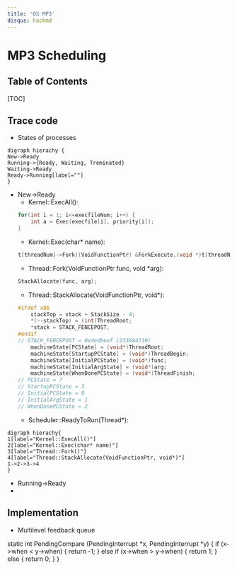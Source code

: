 ```yaml
---
title: 'OS MP3'
disqus: hackmd
---
```


MP3 Scheduling
===

## Table of Contents

[TOC]

## Trace code

* States of processes
```graphviz
digraph hierachy {
New->Ready
Running->{Ready, Waiting, Treminated}
Waiting->Ready
Ready->Running[label=""]
}
```

* New->Ready
    * Kernel::ExecAll():
    ```cpp
    for(int i = 1; i<=execfileNum; i++) {
        int a = Exec(execfile[i], priority[i]);
    }
    ```
    * Kernel::Exec(char* name): 
    ```cpp
    t[threadNum]->Fork((VoidFunctionPtr) &ForkExecute,(void *)t[threadNum]));
    ```
    * Thread::Fork(VoidFunctionPtr func, void *arg):
    ```cpp
    StackAllocate(func, arg);
    ```
    * Thread::StackAllocate(VoidFunctionPtr, void*):
    ```cpp
    #ifdef x86
        stackTop = stack + StackSize - 4;
        *(--stackTop) = (int)ThreadRoot;
        *stack = STACK_FENCEPOST;
    #endif
    // STACK_FENCEPOST = 0xdedbeef (233684719)
        machineState[PCState] = (void*)ThreadRoot;
        machineState[StartupPCState] = (void*)ThreadBegin;
        machineState[InitialPCState] = (void*)func;
        machineState[InitialArgState] = (void*)arg;
        machineState[WhenDonePCState] = (void*)ThreadFinish;
    // PCState = 7
    // StartupPCState = 3
    // InitialPCState = 0
    // InitialArgState = 1
    // WhenDonePCState = 2
    ```
    * Scheduler::ReadyToRun(Thread*):  
```graphviz
digraph hierachy{
1[label="Kernel::ExecAll()"]
2[label="Kernel::Exec(char* name)"]
3[label="Thread::Fork()"]
4[label="Thread::StackAllocate(VoidFunctionPtr, void*)"]
1->2->3->4
}
```
* Running->Ready
* 

## Implementation

* Multilevel feedback queue


static int
PendingCompare (PendingInterrupt *x, PendingInterrupt *y)
{
    if (x->when < y->when) { return -1; }
    else if (x->when > y->when) { return 1; }
    else { return 0; }
}
